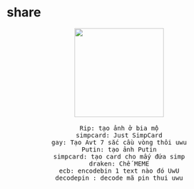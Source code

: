 # share
<p align="center">
  <img src="http://mrwgifs.com/wp-content/uploads/2014/06/Cute-Cat-Hacking-Into-Top-Secret-Files-On-Chis-Sweet-Home-Anime.gif" width=200>
  <br><br>
  <samp>
Rip: tạo ảnh ở bia mộ <br>
simpcard: Just SimpCard <br>
gay: Tạo Avt 7 sắc cầu vòng thôi uwu <br>
Putin: tạo ảnh Putin <br>
simpcard: tạo card cho mấy đứa simp <br>
draken: Chế MEME <br>
    ecb: encodebin 1 text nào đó UwU <br>
    decodepin : decode mã pin thui uwu <br>

